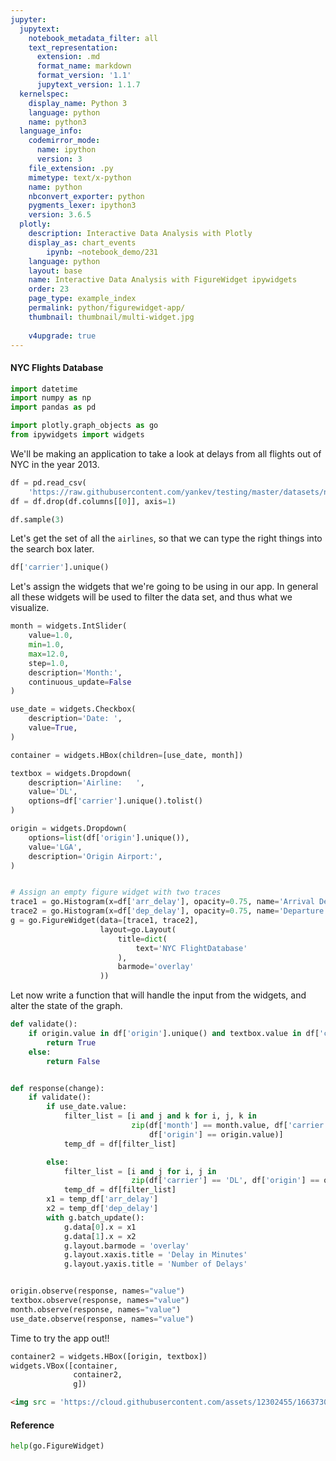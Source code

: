 ```yaml
---
jupyter:
  jupytext:
    notebook_metadata_filter: all
    text_representation:
      extension: .md
      format_name: markdown
      format_version: '1.1'
      jupytext_version: 1.1.7
  kernelspec:
    display_name: Python 3
    language: python
    name: python3
  language_info:
    codemirror_mode:
      name: ipython
      version: 3
    file_extension: .py
    mimetype: text/x-python
    name: python
    nbconvert_exporter: python
    pygments_lexer: ipython3
    version: 3.6.5
  plotly:
    description: Interactive Data Analysis with Plotly
    display_as: chart_events
        ipynb: ~notebook_demo/231
    language: python
    layout: base
    name: Interactive Data Analysis with FigureWidget ipywidgets
    order: 23
    page_type: example_index
    permalink: python/figurewidget-app/
    thumbnail: thumbnail/multi-widget.jpg
    
    v4upgrade: true
---
```


#### NYC Flights Database

```python
import datetime
import numpy as np
import pandas as pd

import plotly.graph_objects as go
from ipywidgets import widgets
```

We'll be making an application to take a look at delays from all flights out of NYC in the year 2013.

```python
df = pd.read_csv(
    'https://raw.githubusercontent.com/yankev/testing/master/datasets/nycflights.csv')
df = df.drop(df.columns[[0]], axis=1)
```

```python
df.sample(3)
```

Let's get the set of all the `airlines`, so that we can type the right things into the search box later.

```python
df['carrier'].unique()
```

Let's assign the widgets that we're going to be using in our app. In general all these widgets will be used to filter the data set, and thus what we visualize.

```python
month = widgets.IntSlider(
    value=1.0,
    min=1.0,
    max=12.0,
    step=1.0,
    description='Month:',
    continuous_update=False
)

use_date = widgets.Checkbox(
    description='Date: ',
    value=True,
)

container = widgets.HBox(children=[use_date, month])

textbox = widgets.Dropdown(
    description='Airline:   ',
    value='DL',
    options=df['carrier'].unique().tolist()
)

origin = widgets.Dropdown(
    options=list(df['origin'].unique()),
    value='LGA',
    description='Origin Airport:',
)


# Assign an empty figure widget with two traces
trace1 = go.Histogram(x=df['arr_delay'], opacity=0.75, name='Arrival Delays')
trace2 = go.Histogram(x=df['dep_delay'], opacity=0.75, name='Departure Delays')
g = go.FigureWidget(data=[trace1, trace2],
                    layout=go.Layout(
                        title=dict(
                            text='NYC FlightDatabase'
                        ),
                        barmode='overlay'
                    ))
```

Let now write a function that will handle the input from the widgets, and alter the state of the graph.

```python
def validate():
    if origin.value in df['origin'].unique() and textbox.value in df['carrier'].unique():
        return True
    else:
        return False


def response(change):
    if validate():
        if use_date.value:
            filter_list = [i and j and k for i, j, k in
                           zip(df['month'] == month.value, df['carrier'] == textbox.value,
                               df['origin'] == origin.value)]
            temp_df = df[filter_list]

        else:
            filter_list = [i and j for i, j in
                           zip(df['carrier'] == 'DL', df['origin'] == origin.value)]
            temp_df = df[filter_list]
        x1 = temp_df['arr_delay']
        x2 = temp_df['dep_delay']
        with g.batch_update():
            g.data[0].x = x1
            g.data[1].x = x2
            g.layout.barmode = 'overlay'
            g.layout.xaxis.title = 'Delay in Minutes'
            g.layout.yaxis.title = 'Number of Delays'


origin.observe(response, names="value")
textbox.observe(response, names="value")
month.observe(response, names="value")
use_date.observe(response, names="value")
```

Time to try the app out!!

```python
container2 = widgets.HBox([origin, textbox])
widgets.VBox([container,
              container2,
              g])
```

```html
<img src = 'https://cloud.githubusercontent.com/assets/12302455/16637308/4e476280-43ac-11e6-9fd3-ada2c9506ee1.gif' >
```

#### Reference

```python
help(go.FigureWidget)
```
